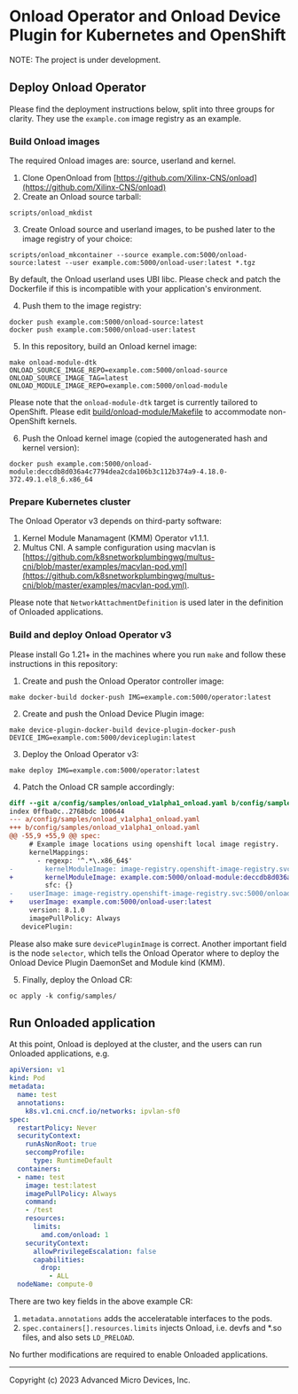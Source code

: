 # Onload Operator and Onload Device Plugin for Kubernetes and OpenShift

NOTE: The project is under development.


## Deploy Onload Operator

Please find the deployment instructions below, split into three groups for clarity. They use the `example.com` image registry as an example.


### Build Onload images

The required Onload images are: source, userland and kernel.

1. Clone OpenOnload from [https://github.com/Xilinx-CNS/onload](https://github.com/Xilinx-CNS/onload)
2. Create an Onload source tarball:
```text
scripts/onload_mkdist
```
3. Create Onload source and userland images, to be pushed later to the image registry of your choice:
```text
scripts/onload_mkcontainer --source example.com:5000/onload-source:latest --user example.com:5000/onload-user:latest *.tgz
```
By default, the Onload userland uses UBI libc. Please check and patch the Dockerfile if this is incompatible with your application's environment.

4. Push them to the image registry:
```text
docker push example.com:5000/onload-source:latest
docker push example.com:5000/onload-user:latest
```

5. In this repository, build an Onload kernel image:
```text
make onload-module-dtk ONLOAD_SOURCE_IMAGE_REPO=example.com:5000/onload-source ONLOAD_SOURCE_IMAGE_TAG=latest ONLOAD_MODULE_IMAGE_REPO=example.com:5000/onload-module
```

Please note that the `onload-module-dtk` target is currently tailored to OpenShift. Please edit [build/onload-module/Makefile](build/onload-module/Makefile) to accommodate non-OpenShift kernels.

6. Push the Onload kernel image (copied the autogenerated hash and kernel version):
```text
docker push example.com:5000/onload-module:deccdb8d036a4c7794dea2cda106b3c112b374a9-4.18.0-372.49.1.el8_6.x86_64
```


### Prepare Kubernetes cluster

The Onload Operator v3 depends on third-party software:

1. Kernel Module Manamagent (KMM) Operator v1.1.1.
2. Multus CNI. A sample configuration using macvlan is [https://github.com/k8snetworkplumbingwg/multus-cni/blob/master/examples/macvlan-pod.yml](https://github.com/k8snetworkplumbingwg/multus-cni/blob/master/examples/macvlan-pod.yml).

Please note that `NetworkAttachmentDefinition` is used later in the definition of Onloaded applications.


### Build and deploy Onload Operator v3

Please install Go 1.21+ in the machines where you run `make` and follow these instructions in this repository:

1. Create and push the Onload Operator controller image:
```text
make docker-build docker-push IMG=example.com:5000/operator:latest
```
2. Create and push the Onload Device Plugin image:
```text
make device-plugin-docker-build device-plugin-docker-push DEVICE_IMG=example.com:5000/deviceplugin:latest
```
3. Deploy the Onload Operator v3:
```text
make deploy IMG=example.com:5000/operator:latest
```
4. Patch the Onload CR sample accordingly:
```diff
diff --git a/config/samples/onload_v1alpha1_onload.yaml b/config/samples/onload_v1alpha1_onload.yaml
index 0ffba0c..2768bdc 100644
--- a/config/samples/onload_v1alpha1_onload.yaml
+++ b/config/samples/onload_v1alpha1_onload.yaml
@@ -55,9 +55,9 @@ spec:
     # Example image locations using openshift local image registry.
     kernelMappings:
       - regexp: '^.*\.x86_64$'
-        kernelModuleImage: image-registry.openshift-image-registry.svc:5000/onload-clusterlocal/onload-module:v8.1.0-${KERNEL_FULL_VERSION}
+        kernelModuleImage: example.com:5000/onload-module:deccdb8d036a4c7794dea2cda106b3c112b374a9-4.18.0-372.49.1.el8_6.x86_64
         sfc: {}
-    userImage: image-registry.openshift-image-registry.svc:5000/onload-clusterlocal/onload-user:v8.1.0
+    userImage: example.com:5000/onload-user:latest
     version: 8.1.0
     imagePullPolicy: Always
   devicePlugin:
```
Please also make sure `devicePluginImage` is correct. Another important field is the node `selector`, which tells the Onload Operator where to deploy the Onload Device Plugin DaemonSet and Module kind (KMM).

5. Finally, deploy the Onload CR:
```text
oc apply -k config/samples/
```


## Run Onloaded application

At this point, Onload is deployed at the cluster, and the users can run Onloaded applications, e.g.
```yaml
apiVersion: v1
kind: Pod
metadata:
  name: test
  annotations:
    k8s.v1.cni.cncf.io/networks: ipvlan-sf0
spec:
  restartPolicy: Never
  securityContext:
    runAsNonRoot: true
    seccompProfile:
      type: RuntimeDefault
  containers:
  - name: test
    image: test:latest
    imagePullPolicy: Always
    command:
    - /test
    resources:
      limits:
        amd.com/onload: 1
    securityContext:
      allowPrivilegeEscalation: false
      capabilities:
        drop:
          - ALL
  nodeName: compute-0
```

There are two key fields in the above example CR:
1. `metadata.annotations` adds the acceleratable interfaces to the pods.
2. `spec.containers[].resources.limits` injects Onload, i.e. devfs and \*.so files, and also sets `LD_PRELOAD`.

No further modifications are required to enable Onloaded applications.

---

Copyright (c) 2023 Advanced Micro Devices, Inc.
